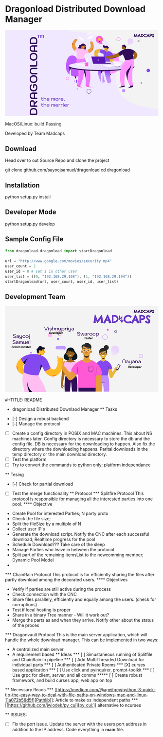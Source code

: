 Dragonload Distributed Download Manager
=========================
![](assets/dragonload.png)

MacOS/Linux: build|Passing

Developed by Team Madcaps

Download
--------
Head over to out Source Repo and clone the project

git clone github.com/sayoojsamuel/dragonload
cd dragonload

Installation
--------
python setup.py install

Developer Mode
--------
python setup.py develop

Sample Config File
--------

```python
from dragonload.dragonload import startDragonload

url = "http://www.google.com/movies/security.mp4"
user_count = 2
user_id = 0 # set 1 in other user
user_list = [(0, "192.168.29.108"), (1, "192.168.29.194")]
startDragonload(url, user_count, user_id, user_list)
```

Development Team
--------
![](assets/team.png)

#+TITLE: README

* dragonload Distributed Downlaod Manager
** Tasks
- [-] Design a robust backend
- [-] Manage the protocol
- [ ] Create a config directory in POSIX and MAC machines. This about NS
  machines later. Config directory is necessary to store the db and the config
  file. DB is necessary for the downloading to happen. Also fix the directory
  where the downloading happens. Parital downloads in the temp directory or the
  main download directory. 
- [ ] Test the platform
- [ ] Try to convert the commands to python only; platform independance

** Tesing
- [-] Check for partial download
- [ ] Test the merge functionality
** Protocol
*** Splitfire Protocol
This protocol is responsible for managing all the interested parties into one
pool.
**** Objective
- Create Pool for interested Parties; N party proto
- Check the file size;
- Split the fileSize by a multiple of N
- Collect user IP's
- Generate the download script. Notify the CNC after each successful download;
  Realtime progress for the pool
- Schedule Download??? Take care of the sleep
- Manage Parties who leave in between the protocol
- Split part of the remaining itemsList to the newcomming member; Dynamic Pool
  Model
-
*** ChainRain Protocol
This protocol is for efficiently sharing the files after partly download among
the decorated users.
**** Objectives
- Verify if parties are still active during the process
- Check connection with the CNC
- Share files parallely, efficiently and equally among the users. (check for
  corruptions)
- Test if local hosting is proper
- Share in a binary Tree manner - Will it work out?
- Merge the parts as and when they arrive. Notify other about the status of the
  proces

*** Dragonvault Protocol
This is the main server application, which will handle the whole download
manager.  This can be implemented in two ways:
- A centralized main server
- A requirement based
** Ideas
*** [ ] Simustaneous running of Splitfile and ChainRain in pipeline
*** [ ] Add MultiThreaded Download for individual parts
*** [ ] Authenticated Private Rooms
*** [X] curses based application
*** [ ] Use click and pyinquirer, prompt-toolkit
*** [ ] Use grpc for client, server, and all comms
***** [ ] Create robust framework, and build curses app, web app on top

** Necessary Reads
*** [[https://medium.com/@ageitgey/python-3-quick-tip-the-easy-way-to-deal-with-file-paths-on-windows-mac-and-linux-11a072b58d5f][Pathlib]]: Article to make os independent paths
*** [[https://github.com/jwlodek/py_cui][py_cui:]] alternative to ncurses

** ISSUES:
- [ ] Fix the port issue. Update the server with the users port address in
  addition to the IP address.  Code everything in __main__ file.

